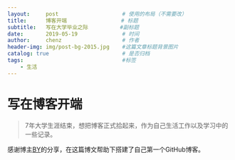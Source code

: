 ```yaml
---
layout:     post   				    # 使用的布局（不需要改）
title:      博客开端 				 # 标题 
subtitle:   写在大学毕业之际          #副标题
date:       2019-05-19 				# 时间
author:     chenz					# 作者
header-img: img/post-bg-2015.jpg 	#这篇文章标题背景图片
catalog: true 						# 是否归档
tags:								#标签
    - 生活
---
```


# 写在博客开端
> 7年大学生涯结束，想把博客正式拾起来，作为自己生活工作以及学习中的一些记录。

感谢博主[BY](https://github.com/qiubaiying/qiubaiying.github.io/wiki/%E5%8D%9A%E5%AE%A2%E6%90%AD%E5%BB%BA%E8%AF%A6%E7%BB%86%E6%95%99%E7%A8%8B)的分享，在这篇博文帮助下搭建了自己第一个GitHub博客。
